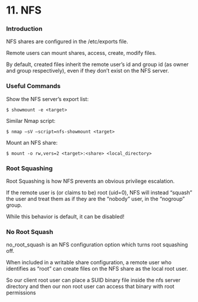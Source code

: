 # 11. NFS

### Introduction

NFS shares are configured in the /etc/exports file.

Remote users can mount shares, access, create, modify files.

By default, created files inherit the remote user’s id and group id (as owner and group respectively), even if they don’t exist on the NFS server.



### Useful Commands

Show the NFS server’s export list:

```
$ showmount -e <target>
```

Similar Nmap script:

```
$ nmap –sV –script=nfs-showmount <target>
```

Mount an NFS share:

```
$ mount -o rw,vers=2 <target>:<share> <local_directory>
```



### Root Squashing

Root Squashing is how NFS prevents an obvious privilege escalation.

If the remote user is (or claims to be) root (uid=0), NFS will instead “squash” the user and treat them as if they are the “nobody” user, in the “nogroup” group.

While this behavior is default, it can be disabled!



### No Root Squash

no\_root\_squash is an NFS configuration option which turns root squashing off.

When included in a writable share configuration, a remote user who identifies as “root” can create files on the NFS share as the local root user.

So our client root user can place a SUID binary file inside the nfs server directory and then our non root user can access that binary with root permissions

